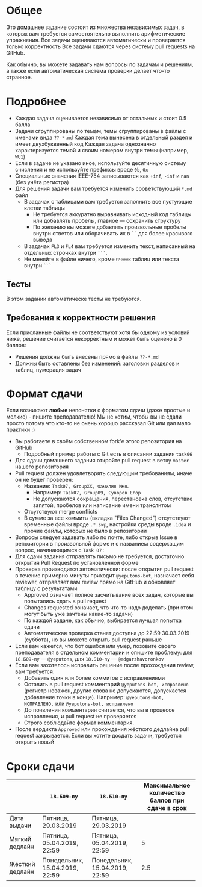 # Общее
Это домашнее задание состоит из множества независимых задач, в которых
вам требуется самостоятельно выполнить арифметические упражнения.
Все задачи оцениваются автоматически и проверяется только корректность
Все задачи сдаются через систему pull requests на GitHub.

Как обычно, вы можете задавать нам вопросы по задачам и решениям,
а также если автоматическая система проверки делает что-то странное.

# Подробнее
* Каждая задача оценивается независимо от остальных и стоит 0.5 балла
* Задачи сгруппированы по темам, темы сгруппированы в файлы с именами вида `??-*.md`
  Каждая тема вынесена в отдельный раздел и имеет двухбуквенный код
  Каждая задача однозначно характеризуется темой и своим номером внутри темы (например, `WU1`)
* Если в задаче не указано иное, используйте десятичную систему счисления и не используйте префиксы вроде `0b`, `0x`
* Специальные значения IEEE-754 записываются как `+inf`, `-inf` и `nan` (без учёта регистра)
* Для решения задачи вам требуется изменить сооветствующий `*.md` файл
  * В задачах с таблицами вам требуется заполнить все пустующие клетки таблицы
    * Не требуется аккуратно выравнивать исходный код таблицы или добавлять пробелы, главное — сохранить структуру
    * По желанию вы можете добавлять произвольные пробелы внутри ответов или оборачивать их в ```` `` ```` для более красивого вывода
  * В задачах `FL3` и `FL4` вам требуется изменить текст, написанный на отдельных строчках
    внутри ```` ``` ````.
  * Не меняйте в файле ничего, кроме ячеек таблиц или текста внутри ```` ``` ````

## Тесты
В этом задании автоматическе тесты не требуются.

## Требования к корректности решения
Если присланные файлы не соответствуют хотя бы одному из условий ниже, решение считается некорректным и может быть оценено в 0 баллов:

* Решения должны быть внесены прямо в файлы `??-*.md`
* Должны быть оставлены без изменений: заголовки разделов и таблиц, нумерация задач

# Формат сдачи
Если возникают **любые** непонятки с форматом сдачи (даже простые и мелкие) - пишите преподавателю!
Мы не хотим, чтобы вы не сдали просто потому что кто-то не очень хорошо рассказал Git или дал мало практики :)

* Вы работаете в своём собственном fork'е этого репозитория на GitHub
  * Подробный пример работы с Git есть в описании задания `task06`
* Для сдачи домашнего задания откройте pull request в ветку `master` нашего репозитория
* Pull request должен удовлетворять следующим требованиям, иначе он не будет проверен:
  * Название: `Task07, GroupXX, Фамилия Имя`.
    * Например: `Task07, Group09, Суворов Егор`
    * Не допускаются сокращения, перестановка слов, отсутствие запятой, пробелов или написание имени транслитом
  * Отсутствуют merge conflicts
  * В сумме за все коммиты (вкладка "Files Changed") отсутствуют временные файлы вроде `.*.swp`, настройки среды вроде `.idea` и прочие файлы,
    которых не было в репозитории
* Вопросы следует задавать либо по почте, либо открыв Issue в репозитории в произвольной форме и с названием содержащим вопрос, начинающимся с `Task 07:`
* Для сдачи задания отправлять письмо не требуется, достаточно открытия Pull Request по установленной форме
* Проверка производится автоматически: после открытия pull request в течение примерно минуты приходит `@yeputons-bot`,
  назначает себя reviewer, отправляет вам review прямо на GitHub и обновляет таблицу с результатами
  * Approved означает полное засчитывание всех задач, которые вы попытались сдать в pull request
  * Changes requested означает, что что-то надо доделать (при этом могут быть уже зачтены какие-то задачи)
  * По каждой задаче, как обычно, выбирается лучшая попытка сдачи
  * Автоматическая проверка станет доступна до 22:59 30.03.2019 (суббота), но вы можете открыть pull request раньше
* Если вам кажется, что бот ошибся или умер, позовите своего преподавателя в отдельном комментарии и опишите проблему:
  для `18.Б09-пу` — `@yeputons`, для `18.Б10-пу` — `@edgarzhavoronkov`
* Если вам захотелось исправить решение после прохождения review, вам требуется:
  * Добавить один или более коммитов с исправлениями
  * Оставить в pull request комментарий `@yeputons-bot, исправлено` (регистр неважен, другие слова не допускаются, допускается добавление точки в конце).
    Например: `@yeputons-bot, ИСПРАВЛЕНО.` или `@yeputons-bot, исправлено`
  * До появления комментария считается, что вы в процессе исправления, и pull request не проверяется
  * Строго соблюдайте формат комментария.
* После вердикта `Approved` или прохождения жёсткого дедлайна pull request закрывается.
  Если вы хотите досдать задачи, требуется открыть новый

# Сроки сдачи
|   | `18.Б09-пу` | `18.Б10-пу` |Максимальное количество баллов при сдаче в срок
|---|---|---|---|
|Дата выдачи|Пятница, 29.03.2019|Пятница, 29.03.2019|   |
|Мягкий дедлайн|Пятница, 05.04.2019, 22:59|Пятница, 05.04.2019, 22:59|5|
|Жёсткий дедлайн|Понедельник, 15.04.2019, 22:59|Понедельник, 15.04.2019, 22:59|2.5|

